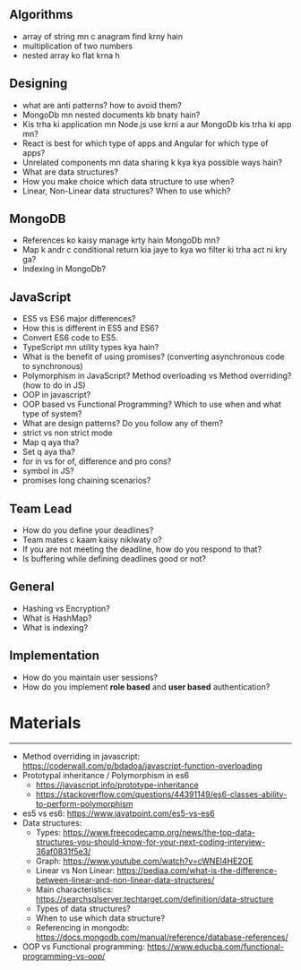 ## Algorithms

-   array of string mn c anagram find krny hain
-   multiplication of two numbers
-   nested array ko flat krna h

## Designing

-   what are anti patterns? how to avoid them?
-   MongoDb mn nested documents kb bnaty hain?
-   Kis trha ki application mn Node.js use krni a aur MongoDb kis trha ki app mn?
-   React is best for which type of apps and Angular for which type of apps?
-   Unrelated components mn data sharing k kya kya possible ways hain?
-   What are data structures?
-   How you make choice which data structure to use when?
-   Linear, Non-Linear data structures? When to use which?

## MongoDB

-   References ko kaisy manage krty hain MongoDb mn?
-   Map k andr c conditional return kia jaye to kya wo filter ki trha act ni kry ga?
-   Indexing in MongoDb?

## JavaScript

-   ES5 vs ES6 major differences?
-   How this is different in ES5 and ES6?
-   Convert ES6 code to ES5.
-   TypeScript mn utility types kya hain?
-   What is the benefit of using promises? (converting asynchronous code to synchronous)
-   Polymorphism in JavaScript? Method overloading vs Method overriding? (how to do in JS)
-   OOP in javascript?
-   OOP based vs Functional Programming? Which to use when and what type of system?
-   What are design patterns? Do you follow any of them?
-   strict vs non strict mode
-   Map q aya tha?
-   Set q aya tha?
-   for in vs for of, difference and pro cons?
-   symbol in JS?
-   promises long chaining scenarios?

## Team Lead

-   How do you define your deadlines?
-   Team mates c kaam kaisy niklwaty o?
-   If you are not meeting the deadline, how do you respond to that?
-   Is buffering while defining deadlines good or not?

## General

-   Hashing vs Encryption?
-   What is HashMap?
-   What is indexing?

## Implementation

-   How do you maintain user sessions?
-   How do you implement **role based** and **user based** authentication?

# Materials
----------

-   Method overriding in javascript: https://coderwall.com/p/bdadoa/javascript-function-overloading
-   Prototypal inheritance / Polymorphism in es6
    -   https://javascript.info/prototype-inheritance
    -   https://stackoverflow.com/questions/44391149/es6-classes-ability-to-perform-polymorphism
-   es5 vs es6: https://www.javatpoint.com/es5-vs-es6
-   Data structures:
    -   Types: https://www.freecodecamp.org/news/the-top-data-structures-you-should-know-for-your-next-coding-interview-36af0831f5e3/
    -   Graph: https://www.youtube.com/watch?v=cWNEl4HE2OE
    -   Linear vs Non Linear: https://pediaa.com/what-is-the-difference-between-linear-and-non-linear-data-structures/
    -   Main characteristics: https://searchsqlserver.techtarget.com/definition/data-structure
    -   Types of data structures?
    -   When to use which data structure?
    -   Referencing in mongodb: https://docs.mongodb.com/manual/reference/database-references/
-   OOP vs Functional programming: https://www.educba.com/functional-programming-vs-oop/
